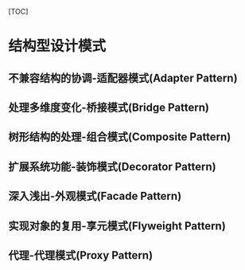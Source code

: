[TOC]

# 结构型设计模式

## 不兼容结构的协调-适配器模式(Adapter Pattern)

## 处理多维度变化-桥接模式(Bridge Pattern)

## 树形结构的处理-组合模式(Composite Pattern)

## 扩展系统功能-装饰模式(Decorator Pattern)

## 深入浅出-外观模式(Facade Pattern)

## 实现对象的复用-享元模式(Flyweight Pattern)

## 代理-代理模式(Proxy Pattern)